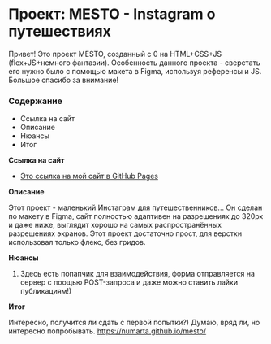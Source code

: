 # Проект: MESTO - Instagram о путешествиях
Привет! Это проект MESTO, созданный с 0 на HTML+CSS+JS (flex+JS+немного фантазии).
Особенность данного проекта - сверстать его нужно было с помощью макета в Figma, используя референсы и JS.
Большое спасибо за внимание!

### Содержание
* Ссылка на сайт
* Описание
* Нюансы
* Итог

**Ссылка на сайт**

* [Это ссылка на мой сайт в GitHub Pages](https://numarta.github.io/mesto/)

**Описание**

Этот проект - маленький Инстаграм для путешественников... 
Он сделан по макету в Figma, сайт полностью адаптивен на разрешениях до 320px и даже ниже, выглядит хорошо на самых распространённых разрешениях экранов.
Этот проект достаточно прост, для верстки использовал только флекс, без гридов.

**Нюансы**

1) Здесь есть попапчик для взаимодействия, форма отправляется на сервер с поощью POST-запроса и даже можно ставить лайки публикациям!)

**Итог**

Интересно, получится ли сдать с первой попытки?) Думаю, вряд ли, но интересно попробывать.
https://numarta.github.io/mesto/